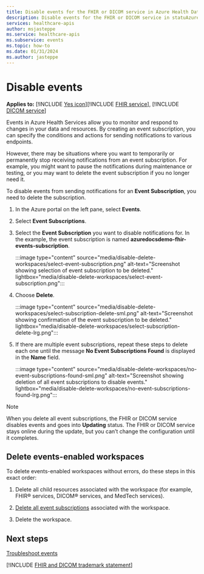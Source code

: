 ```yaml
---
title: Disable events for the FHIR or DICOM service in Azure Health Data Services
description: Disable events for the FHIR or DICOM service in statuAzure Health Services by deleting an event subscription. Learn why and how to stop sending notifications from your data and resources.
services: healthcare-apis
author: msjasteppe
ms.service: healthcare-apis
ms.subservice: events
ms.topic: how-to
ms.date: 01/31/2024
ms.author: jasteppe
---
```


# Disable events

**Applies to:** [!INCLUDE [Yes icon](../includes/applies-to.md)][!INCLUDE [FHIR service](../includes/fhir-service.md)], [!INCLUDE [DICOM service](../includes/DICOM-service.md)]

Events in Azure Health Services allow you to monitor and respond to changes in your data and resources. By creating an event subscription, you can specify the conditions and actions for sending notifications to various endpoints.

However, there may be situations where you want to temporarily or permanently stop receiving notifications from an event subscription. For example, you might want to pause the notifications during maintenance or testing, or you may want to delete the event subscription if you no longer need it. 

To disable events from sending notifications for an **Event Subscription**, you need to delete the subscription.

1. In the Azure portal on the left pane, select **Events**. 

1. Select **Event Subscriptions**. 

1. Select the **Event Subscription** you want to disable notifications for. In the example, the event subscription is named **azuredocsdemo-fhir-events-subscription**.

   :::image type="content" source="media/disable-delete-workspaces/select-event-subscription.png" alt-text="Screenshot showing selection of event subscription to be deleted." lightbox="media/disable-delete-workspaces/select-event-subscription.png":::

1. Choose **Delete**.

   :::image type="content" source="media/disable-delete-workspaces/select-subscription-delete-sml.png" alt-text="Screenshot showing confirmation of the event subscription to be deleted." lightbox="media/disable-delete-workspaces/select-subscription-delete-lrg.png":::

1. If there are multiple event subscriptions, repeat these steps to delete each one until the message **No Event Subscriptions Found** is displayed in the **Name** field.

   :::image type="content" source="media/disable-delete-workspaces/no-event-subscriptions-found-sml.png" alt-text="Screenshot showing deletion of all event subscriptions to disable events." lightbox="media/disable-delete-workspaces/no-event-subscriptions-found-lrg.png":::

> [!NOTE] 
> When you delete all event subscriptions, the FHIR or DICOM service disables events and goes into **Updating** status. The FHIR or DICOM service stays online during the update, but you can’t change the configuration until it completes.

## Delete events-enabled workspaces

To delete events-enabled workspaces without errors, do these steps in this exact order:

1. Delete all child resources associated with the workspace (for example, FHIR&reg; services, DICOM&reg; services, and MedTech services).

1. [Delete all event subscriptions](#disable-events) associated with the workspace.

1. Delete the workspace.

## Next steps

[Troubleshoot events](events-troubleshooting-guide.md)

[!INCLUDE [FHIR and DICOM trademark statement](../includes/healthcare-apis-fhir-dicom-trademark.md)]
